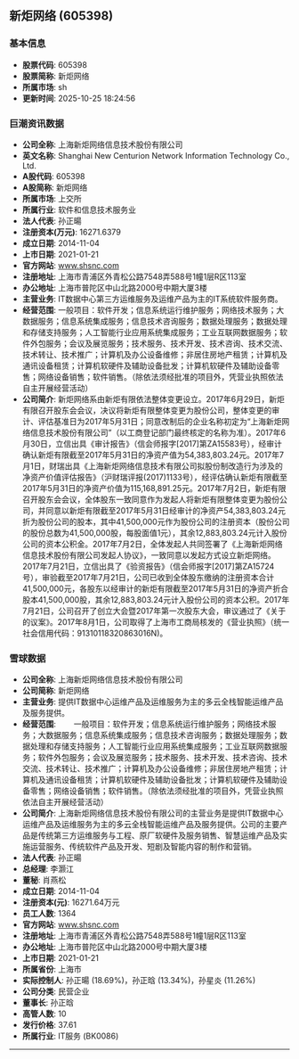 ## 新炬网络 (605398)

### 基本信息

- **股票代码**: 605398
- **股票简称**: 新炬网络
- **所属市场**: sh
- **更新时间**: 2025-10-25 18:24:56

### 巨潮资讯数据

- **公司全称**: 上海新炬网络信息技术股份有限公司
- **英文名称**: Shanghai New Centurion Network Information Technology Co., Ltd.
- **A股代码**: 605398
- **A股简称**: 新炬网络
- **所属市场**: 上交所
- **所属行业**: 软件和信息技术服务业
- **法人代表**: 孙正暘
- **注册资本(万元)**: 16271.6379
- **成立日期**: 2014-11-04
- **上市日期**: 2021-01-21
- **官方网站**: www.shsnc.com
- **注册地址**: 上海市青浦区外青松公路7548弄588号1幢1层R区113室
- **办公地址**: 上海市普陀区中山北路2000号中期大厦3楼
- **主营业务**: IT数据中心第三方运维服务及运维产品为主的IT系统软件服务商。
- **经营范围**: 一般项目：软件开发；信息系统运行维护服务；网络技术服务；大数据服务；信息系统集成服务；信息技术咨询服务；数据处理服务；数据处理和存储支持服务；人工智能行业应用系统集成服务；工业互联网数据服务；软件外包服务；会议及展览服务；技术服务、技术开发、技术咨询、技术交流、技术转让、技术推广；计算机及办公设备维修；非居住房地产租赁；计算机及通讯设备租赁；计算机软硬件及辅助设备批发；计算机软硬件及辅助设备零售；网络设备销售；软件销售。（除依法须经批准的项目外，凭营业执照依法自主开展经营活动）
- **公司简介**: 新炬网络系由新炬有限依法整体变更设立。2017年6月29日，新炬有限召开股东会会议，决议将新炬有限整体变更为股份公司，整体变更的审计、评估基准日为2017年5月31日；同意改制后的企业名称初定为“上海新炬网络信息技术股份有限公司”（以工商登记部门最终核定的名称为准）。2017年6月30日，立信出具《审计报告》（信会师报字[2017]第ZA15583号），经审计确认新炬有限截至2017年5月31日的净资产值为54,383,803.24元。2017年7月1日，财瑞出具《上海新炬网络信息技术有限公司拟股份制改造行为涉及的净资产价值评估报告》（沪财瑞评报(2017)1133号），经评估确认新炬有限截至2017年5月31日的净资产价值为115,168,891.25元。2017年7月2日，新炬有限召开股东会会议，全体股东一致同意作为发起人将新炬有限整体变更为股份公司，并同意以新炬有限截至2017年5月31日经审计的净资产54,383,803.24元折为股份公司的股本，其中41,500,000元作为股份公司的注册资本（股份公司的股份总数为41,500,000股，每股面值1元），其余12,883,803.24元计入股份公司的资本公积金。2017年7月2日，全体发起人共同签署了《上海新炬网络信息技术股份有限公司发起人协议》，一致同意以发起方式设立新炬网络。2017年7月21日，立信出具了《验资报告》（信会师报字[2017]第ZA15724号），审验截至2017年7月21日，公司已收到全体股东缴纳的注册资本合计41,500,000元，各股东以经审计的新炬有限截至2017年5月31日的净资产折合股本41,500,000股，其余12,883,803.24元计入股份公司的资本公积。2017年7月21日，公司召开了创立大会暨2017年第一次股东大会，审议通过了《关于的议案》。2017年8月1日，公司取得了上海市工商局核发的《营业执照》（统一社会信用代码：91310118320863016N)。

### 雪球数据

- **公司全称**: 上海新炬网络信息技术股份有限公司
- **公司简称**: 新炬网络
- **主营业务**: 提供IT数据中心运维产品及运维服务为主的多云全栈智能运维产品及服务提供。
- **经营范围**: 　　一般项目：软件开发；信息系统运行维护服务；网络技术服务；大数据服务；信息系统集成服务；信息技术咨询服务；数据处理服务；数据处理和存储支持服务；人工智能行业应用系统集成服务；工业互联网数据服务；软件外包服务；会议及展览服务；技术服务、技术开发、技术咨询、技术交流、技术转让、技术推广；计算机及办公设备维修；非居住房地产租赁；计算机及通讯设备租赁；计算机软硬件及辅助设备批发；计算机软硬件及辅助设备零售；网络设备销售；软件销售。（除依法须经批准的项目外，凭营业执照依法自主开展经营活动）
- **公司简介**: 上海新炬网络信息技术股份有限公司的主营业务是提供IT数据中心运维产品及运维服务为主的多云全栈智能运维产品及服务提供。公司的主要产品是传统第三方运维服务与工程、原厂软硬件及服务销售、智慧运维产品及实施运营服务、传统软件产品及开发、短剧及智能内容的制作和营销。
- **法人代表**: 孙正暘
- **总经理**: 李灏江
- **董秘**: 肖燕松
- **成立日期**: 2014-11-04
- **注册资本(元)**: 16271.64万元
- **员工人数**: 1364
- **官方网站**: www.shsnc.com
- **注册地址**: 上海市青浦区外青松公路7548弄588号1幢1层R区113室
- **办公地址**: 上海市普陀区中山北路2000号中期大厦3楼
- **上市日期**: 2021-01-21
- **所属省份**: 上海市
- **实际控制人**: 孙正暘 (18.69%)，孙正晗 (13.34%)，孙星炎 (11.26%)
- **公司分类**: 民营企业
- **董事长**: 孙正晗
- **高管人数**: 10
- **发行价格**: 37.61
- **所属行业**: IT服务 (BK0086)

---